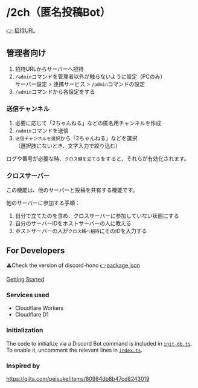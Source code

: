 # /2ch（匿名投稿Bot）

[👉 招待URL](https://discord.com/oauth2/authorize?client_id=1370657822853042186&permissions=0&integration_type=0&scope=bot)

## 管理者向け

1. 招待URLからサーバーへ招待
2. `/admin`コマンドを管理者以外が触らないように設定（PCのみ）  
  サーバー設定 > 連携サービス > `/admin`コマンドの設定
3. `/admin`コマンドから各設定をする

### 送信チャンネル

1. 必要に応じて「2ちゃんねる」などの匿名用チャンネルを作成
2. `/admin`コマンドを送信
3. `送信チャンネルを選択`から「2ちゃんねる」などを選択  
  （選択肢にないとき、文字入力で絞り込む）

ログや番号が必要な時、`クロス鯖を立てる`をすると、それらが有効化されます。

### クロスサーバー

この機能は、他のサーバーと投稿を共有する機能です。

他のサーバーに参加する手順：

1. 自分で立てたのを含め、クロスサーバーに参加していない状態にする
2. 自分のサーバーIDをホストサーバーの人に教える
3. ホストサーバーの人が`クロス鯖へ招待`にそのIDを入力する

## For Developers

⚠️Check the version of discord-hono [👉package.json](https://github.com/luisfun/discord-hono-examples/blob/main/workerd-2ch/package.json)

[Getting Started](https://discord-hono.luis.fun/guides/start/)

### Services used

- Cloudflare Workers
- Cloudflare D1

### Initialization

The code to initialize via a Discord Bot command is included in [`init-db.ts`](https://github.com/luisfun/discord-hono-examples/blob/main/workerd-2ch/src/handlers/init-db.ts).  
To enable it, uncomment the relevant lines in [`index.ts`](https://github.com/luisfun/discord-hono-examples/blob/main/workerd-2ch/src/handlers/index.ts).

### Inspired by

https://qiita.com/peisuke/items/80984db8b47cd8243019
